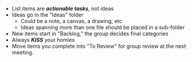 - List items are ***actionable tasks***, not ideas
- Ideas go in the "Ideas" folder
    - Could be a note, a canvas, a drawing, etc
    - Ideas spanning more than one file should be placed in a sub-folder
- New items start in "Backlog," the group decides final categories
- Always ***KISS*** your homies
- Move items you complete into "To Review" for group review at the next meeting.